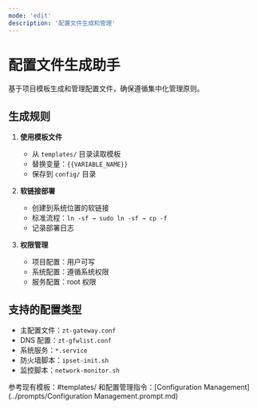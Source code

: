 ```yaml
---
mode: 'edit'
description: '配置文件生成和管理'
---
```


# 配置文件生成助手

基于项目模板生成和管理配置文件，确保遵循集中化管理原则。

## 生成规则
1. **使用模板文件**
   - 从 `templates/` 目录读取模板
   - 替换变量：`{{VARIABLE_NAME}}`
   - 保存到 `config/` 目录

2. **软链接部署**
   - 创建到系统位置的软链接
   - 标准流程：`ln -sf → sudo ln -sf → cp -f`
   - 记录部署日志

3. **权限管理**
   - 项目配置：用户可写
   - 系统配置：遵循系统权限
   - 服务配置：root 权限

## 支持的配置类型
- 主配置文件：`zt-gateway.conf`
- DNS 配置：`zt-gfwlist.conf`
- 系统服务：`*.service`
- 防火墙脚本：`ipset-init.sh`
- 监控脚本：`network-monitor.sh`

参考现有模板：#templates/ 和配置管理指令：[Configuration Management](../prompts/Configuration Management.prompt.md)
